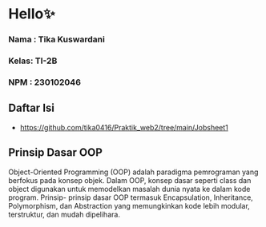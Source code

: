 # Hello✨
### Nama : Tika Kuswardani
### Kelas: TI-2B
### NPM  : 230102046

## Daftar Isi
- https://github.com/tika0416/Praktik_web2/tree/main/Jobsheet1

## Prinsip Dasar OOP
Object-Oriented Programming (OOP) adalah paradigma pemrograman yang
berfokus pada konsep objek. Dalam OOP, konsep dasar seperti class dan object digunakan untuk memodelkan masalah dunia nyata ke dalam kode program. Prinsip-
prinsip dasar OOP termasuk Encapsulation, Inheritance, Polymorphism, dan Abstraction yang memungkinkan kode lebih modular, terstruktur, dan mudah
dipelihara.

